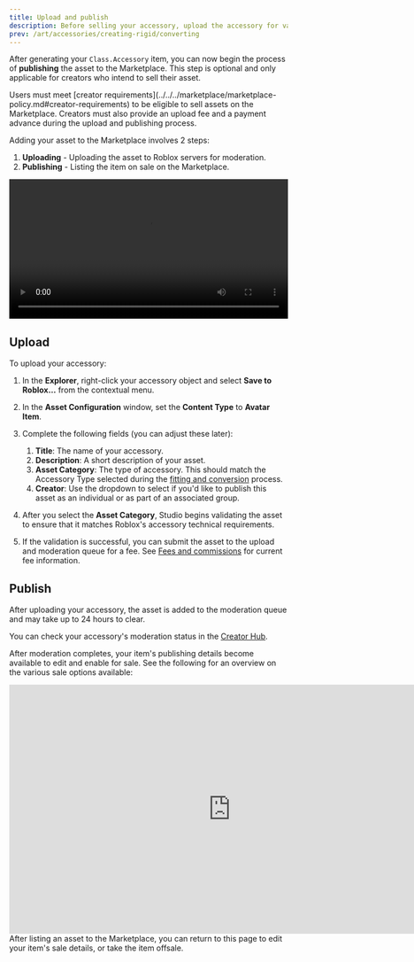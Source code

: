```yaml
---
title: Upload and publish
description: Before selling your accessory, upload the accessory for validation and moderation.
prev: /art/accessories/creating-rigid/converting
---
```


After generating your `Class.Accessory` item, you can now begin the process of **publishing** the asset to the Marketplace. This step is optional and only applicable for creators who intend to sell their asset.

<Alert severity = 'warning'>
Users must meet [creator requirements](../../../marketplace/marketplace-policy.md#creator-requirements) to be eligible to sell assets on the Marketplace. Creators must also provide an upload fee and a payment advance during the upload and publishing process.
</Alert>

Adding your asset to the Marketplace involves 2 steps:

1. **Uploading** - Uploading the asset to Roblox servers for moderation.
2. **Publishing** - Listing the item on sale on the Marketplace.

<video controls src="../../../assets/art/accessories/creating-rigid/Publishing.mp4" width="100%"></video>

## Upload

To upload your accessory:

1. In the **Explorer**, right-click your accessory object and select **Save to Roblox…** from the contextual menu.
2. In the **Asset Configuration** window, set the **Content Type** to **Avatar Item**.
3. Complete the following fields (you can adjust these later):

   1. **Title**: The name of your accessory.
   2. **Description**: A short description of your asset.
   3. **Asset Category**: The type of accessory. This should match the Accessory Type selected during the [fitting and conversion](../../../art/accessories/creating-rigid/converting.md) process.
   4. **Creator**: Use the dropdown to select if you'd like to publish this asset as an individual or as part of an associated group.

4. After you select the **Asset Category**, Studio begins validating the asset to ensure that it matches Roblox's accessory technical requirements.
5. If the validation is successful, you can submit the asset to the upload and moderation queue for a fee. See [Fees and commissions](../../../marketplace/marketplace-fees-and-commissions.md) for current fee information.

## Publish

After uploading your accessory, the asset is added to the moderation queue and may take up to 24 hours to clear.

You can check your accessory's moderation status in the [Creator Hub](https://create.roblox.com/dashboard/creations).

After moderation completes, your item's publishing details become available to edit and enable for sale. See the following for an overview on the various sale options available:

<iframe width="800" height="450" src="https://www.youtube-nocookie.com/embed/swQW2VS9ZMA" title="YouTube video player" frameborder="0" allow="accelerometer; clipboard-write; encrypted-media; gyroscope; picture-in-picture" allowfullscreen></iframe>
<br />
After listing an asset to the Marketplace, you can return to this page to edit your item's sale details, or take the item offsale.
